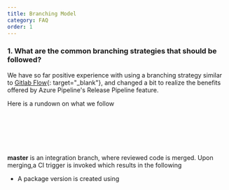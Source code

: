 ```yaml
---
title: Branching Model
category: FAQ
order: 1
---
```


### **1\. What are the common branching strategies that should be followed?**

We have so far positive experience with using a branching strategy similar to [Gitlab Flow](https://docs.gitlab.com/ee/topics/gitlab_flow.html#production-branch-with-gitlab-flow){: target="_blank"}, and changed a bit to realize the benefits offered by Azure Pipeline's Release Pipeline feature.

Here is a rundown on what we follow

&nbsp;

&nbsp;

&nbsp;

**master**&nbsp;is an integration branch, where reviewed code is merged. Upon merging,a CI trigger is invoked which results in the following

* A package version is created using&nbsp;

&nbsp;